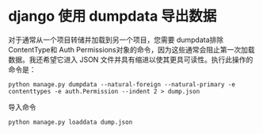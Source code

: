 # django 使用 dumpdata 导出数据

对于通常从一个项目转储并加载到另一个项目，您需要 dumpdata排除 ContentType和 Auth Permissions对象的命令，因为这些通常会阻止第一次加载数据。我还希望它进入 JSON 文件并具有缩进以使其更具可读性。执行此操作的命令是：

    python manage.py dumpdata --natural-foreign --natural-primary -e contenttypes -e auth.Permission --indent 2 > dump.json

导入命令

    python manage.py loaddata dump.json
